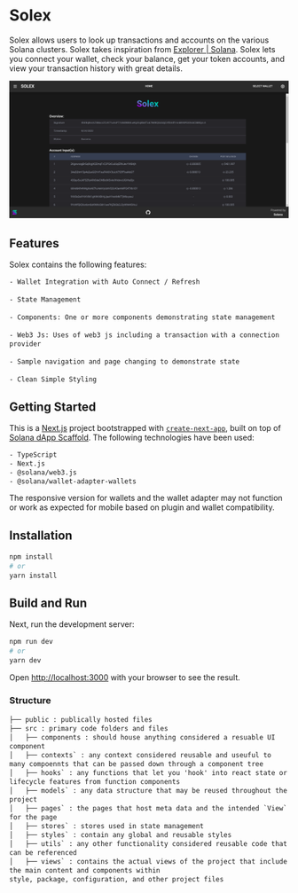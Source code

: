 # Solex

Solex allows users to look up transactions and accounts on the various Solana clusters. Solex takes inspiration from [Explorer | Solana](https://explorer.solana.com/). Solex lets you connect your wallet, check your balance, get your token accounts, and view your transaction history with great details.


![](solex-desktop.png)



## Features

Solex contains the following features:

```
- Wallet Integration with Auto Connect / Refresh

- State Management

- Components: One or more components demonstrating state management

- Web3 Js: Uses of web3 js including a transaction with a connection provider

- Sample navigation and page changing to demonstrate state

- Clean Simple Styling 

```



## Getting Started

This is a [Next.js](https://nextjs.org/) project bootstrapped with [`create-next-app`](https://github.com/vercel/next.js/tree/canary/packages/create-next-app), built on top of [Solana dApp Scaffold](https://github.com/solana-labs/dapp-scaffold). The following technologies have been used:
```
- TypeScript
- Next.js
- @solana/web3.js
- @solana/wallet-adapter-wallets
```

The responsive version for wallets and the wallet adapter may not function or work as expected for mobile based on plugin and wallet compatibility.

## Installation

```bash
npm install
# or
yarn install
```

## Build and Run

Next, run the development server:

```bash
npm run dev
# or
yarn dev
```

Open [http://localhost:3000](http://localhost:3000) with your browser to see the result.



### Structure
 
```
├── public : publically hosted files
├── src : primary code folders and files 
│   ├── components : should house anything considered a resuable UI component
│   ├── contexts` : any context considered reusable and useuful to many compoennts that can be passed down through a component tree
│   ├── hooks` : any functions that let you 'hook' into react state or lifecycle features from function components
│   ├── models` : any data structure that may be reused throughout the project
│   ├── pages` : the pages that host meta data and the intended `View` for the page
│   ├── stores` : stores used in state management
│   ├── styles` : contain any global and reusable styles
│   ├── utils` : any other functionality considered reusable code that can be referenced
│   ├── views` : contains the actual views of the project that include the main content and components within
style, package, configuration, and other project files

```

